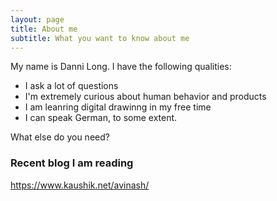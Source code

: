 ```yaml
---
layout: page
title: About me
subtitle: What you want to know about me 
---
```


My name is Danni Long. I have the following qualities:

- I ask a lot of questions 
- I'm extremely curious about human behavior and products 
- I am leanring digital drawinng in my free time
- I can speak German, to some extent.

What else do you need?

### Recent blog I am reading 

https://www.kaushik.net/avinash/

